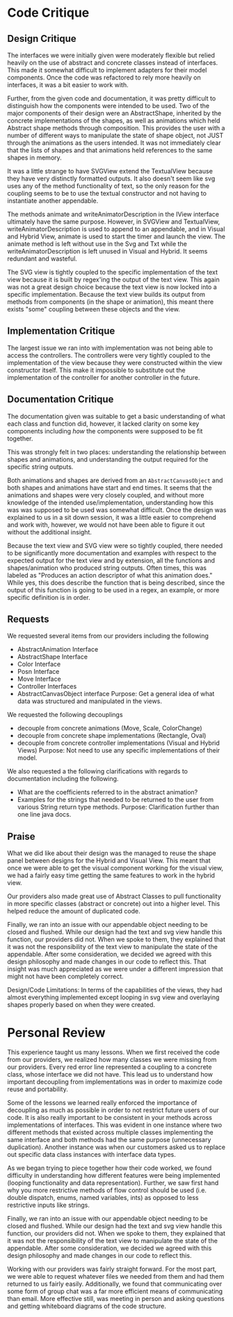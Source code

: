 # Code Critique
## Design Critique
The interfaces we were initially given were moderately flexible but
relied heavily on the use of abstract and concrete classes instead of
interfaces. This made it somewhat difficult to implement adapters for
their model components. Once the code was refactored to rely more heavily
on interfaces, it was a bit easier to work with.

Further, from the given code and documentation, it was pretty difficult to
distinguish how the components were intended to be used. Two of the major
components of their design were an AbstractShape, inherited by the concrete
implementations of the shapes, as well as animations which held Abstract shape
methods through composition. This provides the user with a number of different
ways to manipulate the state of shape object, not JUST through the animations
as the users intended. It was not immediately clear that the lists
of shapes and that animations held references to the same shapes in memory.

It was a little strange to have SVGView extend the TextualView because they have very
distinctly formatted outputs. It also doesn't seem like svg uses any of the method
functionality of text, so the only reason for the coupling seems to be to use the textual
constructor and not having to instantiate another appendable.

The methods animate and writeAnimatorDescription in the IView interface
ultimately have the same purpose. However, in SVGView and TextualView, writeAnimatorDescription is
used to append to an appendable, and in Visual and Hybrid View, animate is used to start the timer
and launch the view. The animate method is left without use in the Svg and Txt while the
writeAnimatorDescription is left unused in Visual and Hybrid. It seems redundant and wasteful.

The SVG view is tightly coupled to the specific implementation of the text
view because it is built by regex'ing the output of the text view. This again
was not a great design choice because the text view is now locked into a
specific implementation. Because the text view builds its output from
methods from components (in the shape or animation), this meant there
exists "some" coupling between these objects and the view.

## Implementation Critique
The largest issue we ran into with implementation was not being able to
access the controllers. The controllers were very tightly coupled to
the implementation of the view because they were constructed within the
view constructor itself. This make it impossible to substitute out the
implementation of the controller for another controller in the future.

## Documentation Critique

The documentation given was suitable to get a basic understanding of what
each class and function did, however, it lacked clarity on some key
components including *how* the components were supposed to be fit together.

This was strongly felt in two places: understanding the relationship
between shapes and animations, and understanding the output required for
the specific string outputs.

Both animations and shapes are derived from an `AbstractCanvasObject`
and both shapes and animations have start and end times. It seems that
the animations and shapes were very closely coupled, and without
more knowledge of the intended use/implementation, understanding how this
was was supposed to be used was somewhat difficult. Once the design was
explained to us in a sit down session, it was a little easier to
comprehend and work with, however, we would not have been able to figure
it out without the additional insight.

Because the text view and SVG view were so tightly coupled, there needed
to be significantly more documentation and examples with respect to the
expected output for the text view and by extension, all the functions and
shapes/animation who produced string outputs. Often times, this was labeled
as "Produces an action descriptor of what this animation does." While yes,
this does describe the function that is being described, since the output
of this function is going to be used in a regex, an example, or more
specific definition is in order.

## Requests
We requested several items from our providers including the following
- AbstractAnimation Interface
- AbstractShape Interface
- Color Interface
- Posn Interface
- Move Interface
- Controller Interfaces
- AbstractCanvasObject interface
Purpose: Get a general idea of what data was structured and manipulated in
 the views.

We requested the following decouplings
- decouple from concrete animations (Move, Scale, ColorChange)
- decouple from concrete shape implementations (Rectangle, Oval)
- decouple from concrete controller implementations (Visual and Hybrid Views)
Purpose: Not need to use any specific implementations of their model.

We also requested a the following clarifications with regards to documentation
including the following. 
- What are the coefficients referred to in the abstract animation?
- Examples for the strings that needed to be returned to the user from various
String return type methods.
Purpose: Clarification further than one line java docs.

## Praise
What we did like about their design was the managed to reuse the shape panel
between designs for the Hybrid and Visual View. This meant that once we were
able to get the visual component working for the visual view, we had a
fairly easy time getting the same features to work in the hybrid view.

Our providers also made great use of Abstract Classes to pull functionality
in more specific classes (abstract or concrete) out into a higher level.
This helped reduce the amount of duplicated code.

Finally, we ran into an issue with our appendable object needing to be
closed and flushed. While our design had the text and svg view handle this
function, our providers did not. When we spoke to them, they explained
that it was not the responsibility of the text view to manipulate the
state of the appendable. After some consideration, we decided we agreed
with this design philosophy and made changes in our code to reflect this.
That insight was much appreciated as we were under a different impression that
might not have been completely correct.

Design/Code Limitations:
 In terms of the capabilities of the views, they had almost everything implemented
 except looping in svg view and overlaying shapes properly based on when they were created.


# Personal Review
This experience taught us many lessons. When we first received the code
from our providers, we realized how many classes we were missing from
our providers. Every red error line represented a coupling to a concrete
class, whose interface we did not have. This lead us to understand how
important decoupling from implementations was in order to maximize code
reuse and portability.

Some of the lessons we learned really enforced the importance of
decoupling as much as possible in order to not restrict future users of
our code. It is also really important to be consistent in your methods
across implementations of interfaces. This was evident in
one instance where two different methods that existed across multiple classes implementing
the same interface and both methods had the same purpose (unnecessary duplication).
Another instance was when our customers asked us to replace out specific data class instances
with interface data types.

As we began trying to piece together how their code worked, we found difficulty
in understanding how different features were being implemented (looping
functionality and data representation). Further, we saw first hand
why you more restrictive methods of flow control  should be used (i.e.
double dispatch, enums, named variables, ints) as opposed to less
restrictive inputs like strings.

Finally, we ran into an issue with our appendable object needing to be
closed and flushed. While our design had the text and svg view handle this
function, our providers did not. When we spoke to them, they explained
that it was not the responsibility of the text view to manipulate the
state of the appendable. After some consideration, we decided we agreed
with this design philosophy and made changes in our code to reflect this.

Working with our providers was fairly straight forward. For the most part,
we were able to request whatever files we needed from them and had them
returned to us fairly easily. Additionally, we found that communicating
over some form of group chat was a far more efficient means of communicating
than email. More effective still, was meeting in person and asking
questions and getting whiteboard diagrams of the code structure.
